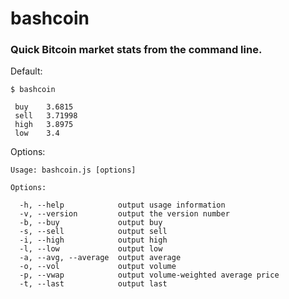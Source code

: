 # bashcoin

### Quick Bitcoin market stats from the command line.

Default:
```
$ bashcoin
 
 buy    3.6815
 sell   3.71998
 high   3.8975
 low    3.4

```

Options:
```
Usage: bashcoin.js [options]

Options:

  -h, --help            output usage information
  -v, --version         output the version number
  -b, --buy             output buy
  -s, --sell            output sell
  -i, --high            output high
  -l, --low             output low
  -a, --avg, --average  output average
  -o, --vol             output volume
  -p, --vwap            output volume-weighted average price
  -t, --last            output last
```

